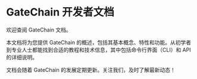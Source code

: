 # GateChain 开发者文档

欢迎查阅 GateChain 文档。

本文档将为您提供 GateChain 的概述，包括其基本概念、特性和功能。从初学者到专业人士都能找到合适的教程和技术信息，其中包括命令行界面（CLI）和 API 的详细说明。

文档会随着 GateChain 的发展定期更新。关注我们，及时了解最新动态！